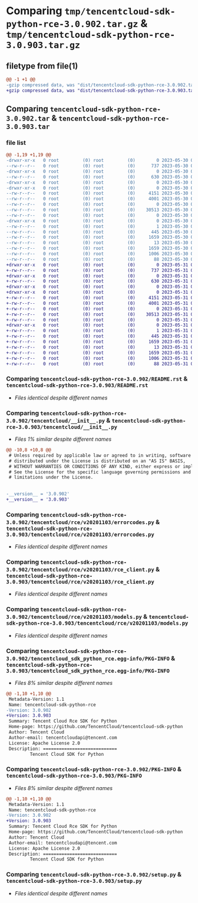 # Comparing `tmp/tencentcloud-sdk-python-rce-3.0.902.tar.gz` & `tmp/tencentcloud-sdk-python-rce-3.0.903.tar.gz`

## filetype from file(1)

```diff
@@ -1 +1 @@
-gzip compressed data, was "dist/tencentcloud-sdk-python-rce-3.0.902.tar", last modified: Tue May 30 00:29:47 2023, max compression
+gzip compressed data, was "dist/tencentcloud-sdk-python-rce-3.0.903.tar", last modified: Wed May 31 02:17:56 2023, max compression
```

## Comparing `tencentcloud-sdk-python-rce-3.0.902.tar` & `tencentcloud-sdk-python-rce-3.0.903.tar`

### file list

```diff
@@ -1,19 +1,19 @@
-drwxr-xr-x   0 root         (0) root         (0)        0 2023-05-30 00:29:47.000000 tencentcloud-sdk-python-rce-3.0.902/
--rw-r--r--   0 root         (0) root         (0)      737 2023-05-30 00:29:47.000000 tencentcloud-sdk-python-rce-3.0.902/README.rst
-drwxr-xr-x   0 root         (0) root         (0)        0 2023-05-30 00:29:47.000000 tencentcloud-sdk-python-rce-3.0.902/tencentcloud/
--rw-r--r--   0 root         (0) root         (0)      630 2023-05-30 00:29:47.000000 tencentcloud-sdk-python-rce-3.0.902/tencentcloud/__init__.py
-drwxr-xr-x   0 root         (0) root         (0)        0 2023-05-30 00:29:47.000000 tencentcloud-sdk-python-rce-3.0.902/tencentcloud/rce/
-drwxr-xr-x   0 root         (0) root         (0)        0 2023-05-30 00:29:47.000000 tencentcloud-sdk-python-rce-3.0.902/tencentcloud/rce/v20201103/
--rw-r--r--   0 root         (0) root         (0)     4151 2023-05-30 00:29:47.000000 tencentcloud-sdk-python-rce-3.0.902/tencentcloud/rce/v20201103/errorcodes.py
--rw-r--r--   0 root         (0) root         (0)     4001 2023-05-30 00:29:47.000000 tencentcloud-sdk-python-rce-3.0.902/tencentcloud/rce/v20201103/rce_client.py
--rw-r--r--   0 root         (0) root         (0)        0 2023-05-30 00:29:47.000000 tencentcloud-sdk-python-rce-3.0.902/tencentcloud/rce/v20201103/__init__.py
--rw-r--r--   0 root         (0) root         (0)    30513 2023-05-30 00:29:47.000000 tencentcloud-sdk-python-rce-3.0.902/tencentcloud/rce/v20201103/models.py
--rw-r--r--   0 root         (0) root         (0)        0 2023-05-30 00:29:47.000000 tencentcloud-sdk-python-rce-3.0.902/tencentcloud/rce/__init__.py
-drwxr-xr-x   0 root         (0) root         (0)        0 2023-05-30 00:29:47.000000 tencentcloud-sdk-python-rce-3.0.902/tencentcloud_sdk_python_rce.egg-info/
--rw-r--r--   0 root         (0) root         (0)        1 2023-05-30 00:29:47.000000 tencentcloud-sdk-python-rce-3.0.902/tencentcloud_sdk_python_rce.egg-info/dependency_links.txt
--rw-r--r--   0 root         (0) root         (0)      445 2023-05-30 00:29:47.000000 tencentcloud-sdk-python-rce-3.0.902/tencentcloud_sdk_python_rce.egg-info/SOURCES.txt
--rw-r--r--   0 root         (0) root         (0)     1659 2023-05-30 00:29:47.000000 tencentcloud-sdk-python-rce-3.0.902/tencentcloud_sdk_python_rce.egg-info/PKG-INFO
--rw-r--r--   0 root         (0) root         (0)       13 2023-05-30 00:29:47.000000 tencentcloud-sdk-python-rce-3.0.902/tencentcloud_sdk_python_rce.egg-info/top_level.txt
--rw-r--r--   0 root         (0) root         (0)     1659 2023-05-30 00:29:47.000000 tencentcloud-sdk-python-rce-3.0.902/PKG-INFO
--rw-r--r--   0 root         (0) root         (0)     1006 2023-05-30 00:29:47.000000 tencentcloud-sdk-python-rce-3.0.902/setup.py
--rw-r--r--   0 root         (0) root         (0)       88 2023-05-30 00:29:47.000000 tencentcloud-sdk-python-rce-3.0.902/setup.cfg
+drwxr-xr-x   0 root         (0) root         (0)        0 2023-05-31 02:17:56.000000 tencentcloud-sdk-python-rce-3.0.903/
+-rw-r--r--   0 root         (0) root         (0)      737 2023-05-31 02:17:55.000000 tencentcloud-sdk-python-rce-3.0.903/README.rst
+drwxr-xr-x   0 root         (0) root         (0)        0 2023-05-31 02:17:56.000000 tencentcloud-sdk-python-rce-3.0.903/tencentcloud/
+-rw-r--r--   0 root         (0) root         (0)      630 2023-05-31 02:17:55.000000 tencentcloud-sdk-python-rce-3.0.903/tencentcloud/__init__.py
+drwxr-xr-x   0 root         (0) root         (0)        0 2023-05-31 02:17:56.000000 tencentcloud-sdk-python-rce-3.0.903/tencentcloud/rce/
+drwxr-xr-x   0 root         (0) root         (0)        0 2023-05-31 02:17:56.000000 tencentcloud-sdk-python-rce-3.0.903/tencentcloud/rce/v20201103/
+-rw-r--r--   0 root         (0) root         (0)     4151 2023-05-31 02:17:55.000000 tencentcloud-sdk-python-rce-3.0.903/tencentcloud/rce/v20201103/errorcodes.py
+-rw-r--r--   0 root         (0) root         (0)     4001 2023-05-31 02:17:55.000000 tencentcloud-sdk-python-rce-3.0.903/tencentcloud/rce/v20201103/rce_client.py
+-rw-r--r--   0 root         (0) root         (0)        0 2023-05-31 02:17:55.000000 tencentcloud-sdk-python-rce-3.0.903/tencentcloud/rce/v20201103/__init__.py
+-rw-r--r--   0 root         (0) root         (0)    30513 2023-05-31 02:17:55.000000 tencentcloud-sdk-python-rce-3.0.903/tencentcloud/rce/v20201103/models.py
+-rw-r--r--   0 root         (0) root         (0)        0 2023-05-31 02:17:55.000000 tencentcloud-sdk-python-rce-3.0.903/tencentcloud/rce/__init__.py
+drwxr-xr-x   0 root         (0) root         (0)        0 2023-05-31 02:17:56.000000 tencentcloud-sdk-python-rce-3.0.903/tencentcloud_sdk_python_rce.egg-info/
+-rw-r--r--   0 root         (0) root         (0)        1 2023-05-31 02:17:56.000000 tencentcloud-sdk-python-rce-3.0.903/tencentcloud_sdk_python_rce.egg-info/dependency_links.txt
+-rw-r--r--   0 root         (0) root         (0)      445 2023-05-31 02:17:56.000000 tencentcloud-sdk-python-rce-3.0.903/tencentcloud_sdk_python_rce.egg-info/SOURCES.txt
+-rw-r--r--   0 root         (0) root         (0)     1659 2023-05-31 02:17:56.000000 tencentcloud-sdk-python-rce-3.0.903/tencentcloud_sdk_python_rce.egg-info/PKG-INFO
+-rw-r--r--   0 root         (0) root         (0)       13 2023-05-31 02:17:56.000000 tencentcloud-sdk-python-rce-3.0.903/tencentcloud_sdk_python_rce.egg-info/top_level.txt
+-rw-r--r--   0 root         (0) root         (0)     1659 2023-05-31 02:17:56.000000 tencentcloud-sdk-python-rce-3.0.903/PKG-INFO
+-rw-r--r--   0 root         (0) root         (0)     1006 2023-05-31 02:17:55.000000 tencentcloud-sdk-python-rce-3.0.903/setup.py
+-rw-r--r--   0 root         (0) root         (0)       88 2023-05-31 02:17:56.000000 tencentcloud-sdk-python-rce-3.0.903/setup.cfg
```

### Comparing `tencentcloud-sdk-python-rce-3.0.902/README.rst` & `tencentcloud-sdk-python-rce-3.0.903/README.rst`

 * *Files identical despite different names*

### Comparing `tencentcloud-sdk-python-rce-3.0.902/tencentcloud/__init__.py` & `tencentcloud-sdk-python-rce-3.0.903/tencentcloud/__init__.py`

 * *Files 1% similar despite different names*

```diff
@@ -10,8 +10,8 @@
 # Unless required by applicable law or agreed to in writing, software
 # distributed under the License is distributed on an "AS IS" BASIS,
 # WITHOUT WARRANTIES OR CONDITIONS OF ANY KIND, either express or implied.
 # See the License for the specific language governing permissions and
 # limitations under the License.
 
 
-__version__ = '3.0.902'
+__version__ = '3.0.903'
```

### Comparing `tencentcloud-sdk-python-rce-3.0.902/tencentcloud/rce/v20201103/errorcodes.py` & `tencentcloud-sdk-python-rce-3.0.903/tencentcloud/rce/v20201103/errorcodes.py`

 * *Files identical despite different names*

### Comparing `tencentcloud-sdk-python-rce-3.0.902/tencentcloud/rce/v20201103/rce_client.py` & `tencentcloud-sdk-python-rce-3.0.903/tencentcloud/rce/v20201103/rce_client.py`

 * *Files identical despite different names*

### Comparing `tencentcloud-sdk-python-rce-3.0.902/tencentcloud/rce/v20201103/models.py` & `tencentcloud-sdk-python-rce-3.0.903/tencentcloud/rce/v20201103/models.py`

 * *Files identical despite different names*

### Comparing `tencentcloud-sdk-python-rce-3.0.902/tencentcloud_sdk_python_rce.egg-info/PKG-INFO` & `tencentcloud-sdk-python-rce-3.0.903/tencentcloud_sdk_python_rce.egg-info/PKG-INFO`

 * *Files 8% similar despite different names*

```diff
@@ -1,10 +1,10 @@
 Metadata-Version: 1.1
 Name: tencentcloud-sdk-python-rce
-Version: 3.0.902
+Version: 3.0.903
 Summary: Tencent Cloud Rce SDK for Python
 Home-page: https://github.com/TencentCloud/tencentcloud-sdk-python
 Author: Tencent Cloud
 Author-email: tencentcloudapi@tencent.com
 License: Apache License 2.0
 Description: ============================
         Tencent Cloud SDK for Python
```

### Comparing `tencentcloud-sdk-python-rce-3.0.902/PKG-INFO` & `tencentcloud-sdk-python-rce-3.0.903/PKG-INFO`

 * *Files 8% similar despite different names*

```diff
@@ -1,10 +1,10 @@
 Metadata-Version: 1.1
 Name: tencentcloud-sdk-python-rce
-Version: 3.0.902
+Version: 3.0.903
 Summary: Tencent Cloud Rce SDK for Python
 Home-page: https://github.com/TencentCloud/tencentcloud-sdk-python
 Author: Tencent Cloud
 Author-email: tencentcloudapi@tencent.com
 License: Apache License 2.0
 Description: ============================
         Tencent Cloud SDK for Python
```

### Comparing `tencentcloud-sdk-python-rce-3.0.902/setup.py` & `tencentcloud-sdk-python-rce-3.0.903/setup.py`

 * *Files identical despite different names*

